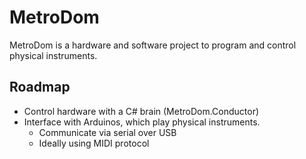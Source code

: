 # MetroDom
MetroDom is a hardware and software project to program and control physical instruments.

## Roadmap
 - Control hardware with a C# brain (MetroDom.Conductor)
 - Interface with Arduinos, which play physical instruments.
    - Communicate via serial over USB
    - Ideally using MIDI protocol